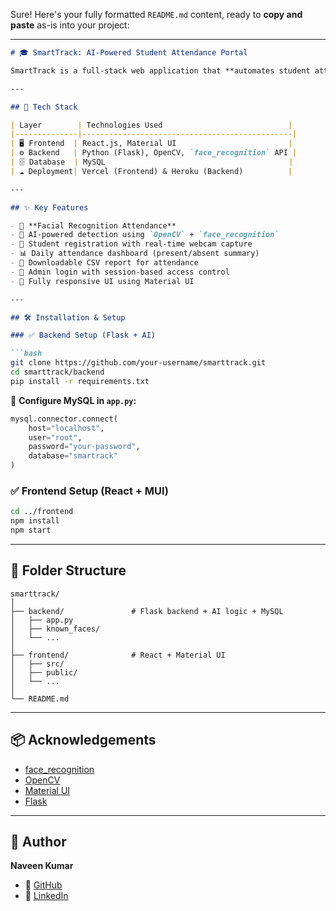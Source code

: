 Sure! Here's your fully formatted `README.md` content, ready to **copy and paste** as-is into your project:

---

````markdown
# 🎓 SmartTrack: AI-Powered Student Attendance Portal

SmartTrack is a full-stack web application that **automates student attendance using facial recognition**. It eliminates manual roll calls and provides **real-time tracking, insightful analytics**, and centralized student management with a sleek UI.

---

## 🚀 Tech Stack

| Layer        | Technologies Used                            |
|--------------|-----------------------------------------------|
| 🖥️ Frontend  | React.js, Material UI                         |
| ⚙️ Backend   | Python (Flask), OpenCV, `face_recognition` API |
| 🗄️ Database  | MySQL                                         |
| ☁️ Deployment| Vercel (Frontend) & Heroku (Backend)          |

---

## ✨ Key Features

- 🎯 **Facial Recognition Attendance**
- 🧠 AI-powered detection using `OpenCV` + `face_recognition`
- 📝 Student registration with real-time webcam capture
- 📊 Daily attendance dashboard (present/absent summary)
- 📁 Downloadable CSV report for attendance
- 🔐 Admin login with session-based access control
- 📱 Fully responsive UI using Material UI

---

## 🛠️ Installation & Setup

### ✅ Backend Setup (Flask + AI)

```bash
git clone https://github.com/your-username/smarttrack.git
cd smarttrack/backend
pip install -r requirements.txt
````

🔧 **Configure MySQL in `app.py`:**

```python
mysql.connector.connect(
    host="localhost",
    user="root",
    password="your-password",
    database="smartrack"
)
```

### ✅ Frontend Setup (React + MUI)

```bash
cd ../frontend
npm install
npm start
```

---

## 📁 Folder Structure

```
smarttrack/
│
├── backend/               # Flask backend + AI logic + MySQL
│   ├── app.py
│   ├── known_faces/
│   └── ...
│
├── frontend/              # React + Material UI
│   ├── src/
│   ├── public/
│   └── ...
│
└── README.md
```

---

## 📦 Acknowledgements

* [face\_recognition](https://github.com/ageitgey/face_recognition)
* [OpenCV](https://opencv.org/)
* [Material UI](https://mui.com/)
* [Flask](https://flask.palletsprojects.com/)

---

## 👤 Author

**Naveen Kumar**

* 🔗 [GitHub](https://github.com/Acc284)
* 🔗 [LinkedIn](https://www.linkedin.com/in/naveen-kumar-b49a39283)

